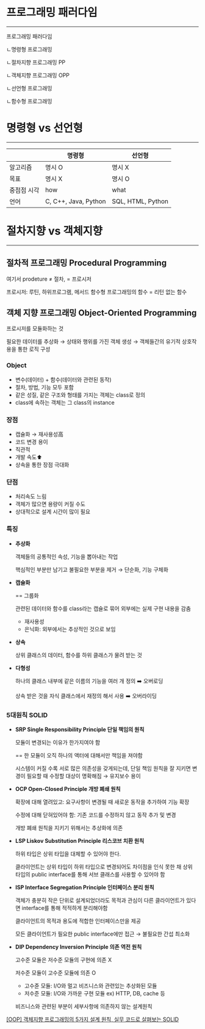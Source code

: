 # 프로그래밍 패러다임

---

프로그래밍 패러다임

ㄴ명령형 프로그래밍

ㄴ절차지향 프로그래밍 PP

ㄴ객체지향 프로그래밍 OPP

ㄴ선언형 프로그래밍

ㄴ함수형 프로그래밍

# 명령형 vs 선언형

---

|  | 명령형 | 선언형 |
| --- | --- | --- |
| 알고리즘 | 명시 O | 명시 X |
| 목표 | 명시 X | 명시 O |
| 중점점 시각 | how | what |
| 언어 | C, C++, Java, Python | SQL, HTML, Python |

# 절차지향 vs 객체지향

---

## 절차적 프로그래밍 Procedural Programming

여기서 prodeture ≠ 절차, = 프로시저

프로시저: 루틴, 하위프로그램, 메서드 함수형 프로그래밍의 함수 = 리턴 없는 함수

## 객체 지향 프로그래밍 Object-Oriented Programming

프로시저를 모듈화하는 것

필요한 데이터를 추상화 → 상태와 행위를 가진 객체 생성 → 객체들간의 유기적 상호작용을 통한 로직 구성

### **Object**

- 변수(데이터) + 함수(데이터와 관련된 동작)
- 절차, 방법, 기능 모두 포함
- 같은 성질, 같은 구조와 형태를 가지는 객체는 class로 정의
- class에 속하는 객체는 그 class의 instance

### 장점

- 캡슐화 → 재사용성高
- 코드 변경 용이
- 직관적
- 개발 속도⬆️
- 상속을 통한 장점 극대화

### 단점

- 처리속도 느림
- 객체가 많으면 용량이 커질 수도
- 상대적으로 설계 시간이 많이 필요

### ********특징********

- **추상화**
    
    객체들의 공통적인 속성, 기능을 뽑아내는 작업
    
    핵심적인 부분만 남기고 불필요한 부분을 제거 → 단순화, 기능 구체화
    
- **캡슐화**
    
    == 그룹화
    
    관련된 데이터와 함수를 class라는 캡슐로 묶어 외부에는 실제 구현 내용을 감춤
    
    - 재사용성
    - 은닉화: 외부에서는 추상적인 것으로 보임
- **상속**
    
    상위 클래스의 데이터, 함수를 하위 클래스가 물려 받는 것
    
- **다형성**
    
    하나의 클래스 내부에 같은 이름의 기능을 여러 개 정의 ➡️ 오버로딩
    
    상속 받은 것을 자식 클래스에서 재정의 해서 사용 ➡️ 오버라이딩
    

### **5대원칙 SOLID**

- **SRP Single Responsibility Principle 단일 책임의 원칙**
    
    모듈이 변경되는 이유가 한가지여야 함
    
    == 한 모듈이 오직 하나의 액터에 대해서만 책임을 져야함
    
    시스템이 커질 수록 서로 많은 의존성을 갖게되는데, 단일 책임 원칙을 잘 지키면 변경이 필요할 때 수정할 대상이 명확해짐 → 유지보수 용이
    
- **OCP Open-Closed Principle 개방 폐쇄 원칙**
    
    확장에 대해 열려있고: 요구사항이 변경될 때 새로운 동작을 추가하여 기능 확장
    
    수정에 대해 닫혀있어야 함: 기존 코드를 수정하지 않고 동작 추가 및 변경
    
    개방 폐쇄 원칙을 지키기 위해서는 추상화에 의존
    
- **LSP Liskov Substitution Principle 리스코브 치환 원칙**
    
    하위 타입은 상위 타입을 대체할 수 있어야 한다.
    
    클라이언트는 상위 타입이 하위 타입으로 변경되어도 차이점을 인식 못한 채 상위 타입의 public interface를 통해 서브 클래스를 사용할 수 있어야 함
    
- **ISP Interface Segregation Principle 인터페이스 분리 원칙**
    
    객체가 충분히 작은 단위로 설계되었더라도 목적과 관심이 다른 클라이언트가 있다면 interface를 통해 적적하게 분리해야함
    
    클라이언트의 목적과 용도에 적합한 인터페이스만을 제공
    
    모든 클라이언트가 필요한 public interface에만 접근 → 불필요한 간섭 최소화
    
- **DIP Dependency Inversion Principle 의존 역전 원칙**
    
    고수준 모듈은 저수준 모듈의 구현에 의존 X
    
    저수준 모듈이 고수준 모듈에 의존 O
    
    - 고수쥰 모듈: I/O와 멀고 비즈니스와 관련있는 추상화된 모듈
    - 저수준 모듈: I/O와 가까운 구현 모듈 ex) HTTP, DB, cache 등
    
    비즈니스와 관련된 부분이 세부사항에 의존하지 않는 설계원칙
    

[[OOP] 객체지향 프로그래밍의 5가지 설계 원칙, 실무 코드로 살펴보는 SOLID](https://mangkyu.tistory.com/194)